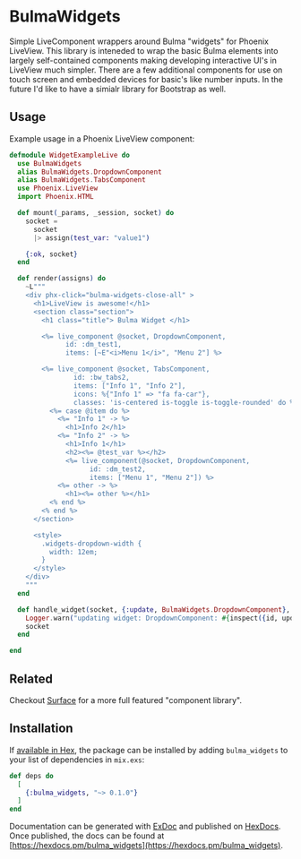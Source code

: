 # BulmaWidgets

Simple LiveComponent wrappers around Bulma "widgets" for Phoenix LiveView. This library is inteneded to wrap the basic Bulma elements into largely self-contained components making developing interactive UI's in LiveView much simpler. There are a few additional components for use on touch screen and embedded devices for basic's like number inputs. In the future I'd like to have a simialr library for Bootstrap as well. 

## Usage

Example usage in a Phoenix LiveView component: 

```elixir
defmodule WidgetExampleLive do
  use BulmaWidgets
  alias BulmaWidgets.DropdownComponent
  alias BulmaWidgets.TabsComponent
  use Phoenix.LiveView
  import Phoenix.HTML

  def mount(_params, _session, socket) do
    socket =
      socket
      |> assign(test_var: "value1")

    {:ok, socket}
  end

  def render(assigns) do
    ~L"""
    <div phx-click="bulma-widgets-close-all" >
      <h1>LiveView is awesome!</h1>
      <section class="section">
        <h1 class="title"> Bulma Widget </h1>

        <%= live_component @socket, DropdownComponent,
              id: :dm_test1,
              items: [~E"<i>Menu 1</i>", "Menu 2"] %>

        <%= live_component @socket, TabsComponent,
                id: :bw_tabs2,
                items: ["Info 1", "Info 2"],
                icons: %{"Info 1" => "fa fa-car"},
                classes: 'is-centered is-toggle is-toggle-rounded' do %>
          <%= case @item do %>
            <%= "Info 1" -> %>
              <h1>Info 2</h1>
            <%= "Info 2" -> %>
              <h1>Info 1</h1>
              <h2><%= @test_var %></h2>
              <%= live_component(@socket, DropdownComponent,
                    id: :dm_test2,
                    items: ["Menu 1", "Menu 2"]) %>
            <%= other -> %>
              <h1><%= other %></h1>
          <% end %>
        <% end %>
      </section>

      <style>
        .widgets-dropdown-width {
          width: 12em;
        }
      </style>
    </div>
    """
  end

  def handle_widget(socket, {:update, BulmaWidgets.DropdownComponent}, id, updates) do
    Logger.warn("updating widget: DropdownComponent: #{inspect({id, updates})}")
    socket
  end

end

```


## Related

Checkout [Surface](https://github.com/msaraiva/surface) for a more full featured "component library". 

## Installation

If [available in Hex](https://hex.pm/docs/publish), the package can be installed
by adding `bulma_widgets` to your list of dependencies in `mix.exs`:

```elixir
def deps do
  [
    {:bulma_widgets, "~> 0.1.0"}
  ]
end
```

Documentation can be generated with [ExDoc](https://github.com/elixir-lang/ex_doc)
and published on [HexDocs](https://hexdocs.pm). Once published, the docs can
be found at [https://hexdocs.pm/bulma_widgets](https://hexdocs.pm/bulma_widgets).

